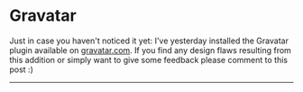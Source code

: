 # Gravatar

Just in case you haven't noticed it yet: I've yesterday installed the Gravatar plugin available on <a href="http://www.gravatar.com">gravatar.com</a>. If you find any design flaws resulting from this addition or simply want to give some feedback please comment to this post :)

-------------------------------

